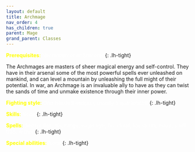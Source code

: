 ```yaml
---
layout: default
title: Archmage
nav_order: 4
has_children: true
parent: Mage
grand_parent: Classes
---
```


<span style="color: yellow">**Prerequisites**:</span> <span style="color: white">Necromancer or Sorcerer</span>
{: .lh-tight}

The Archmages are masters of sheer magical energy and self-control.  They have in their arsenal some of the most powerful spells ever unleashed on mankind, and can level a mountain by unleashing the full might of their potential.  In war, an Archmage is an invaluable ally to have as they can twist the sands of time and unmake existence through their inner power.  
 
<span style="color: yellow">**Fighting style**:</span> <span style="color: white">One-handed weapon, usually a quarterstaff</span>
{: .lh-tight}

<span style="color: yellow">**Skills**:</span> <span style="color: white">None</span>
{: .lh-tight}

<span style="color: yellow">**Spells**:</span> <span style="color: white">destruction, discharge, eagle eye, fire cloud, ice storm, maze, spell trap, wither</span>
{: .lh-tight}

<span style="color: yellow">**Special abilities**:</span> <span style="color: white">None</span>
{: .lh-tight}
